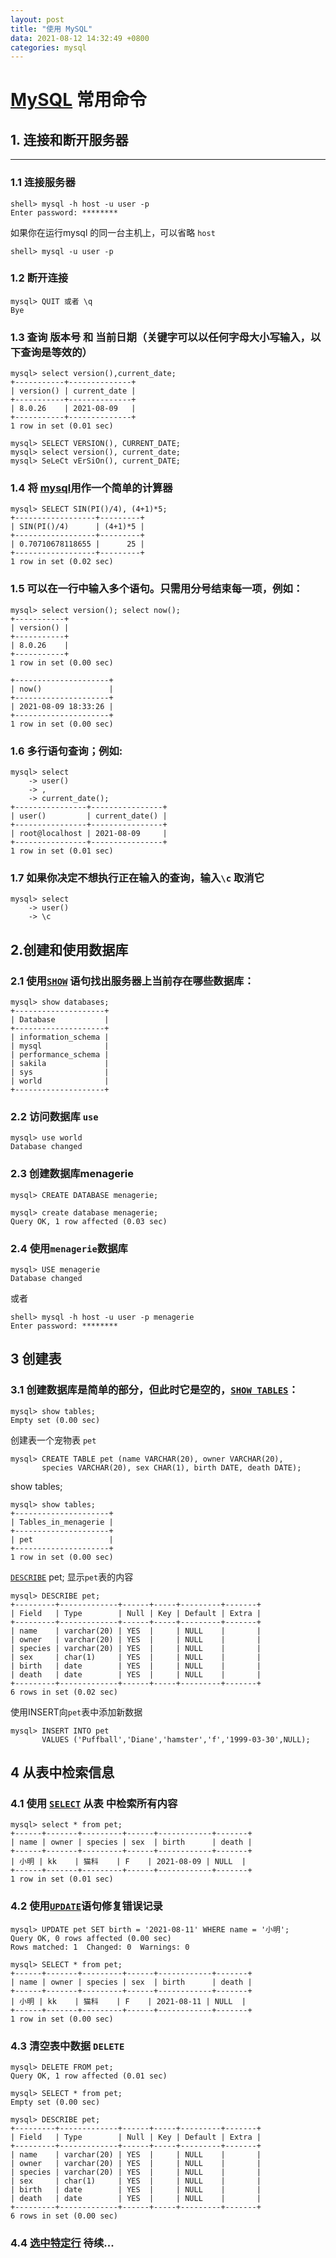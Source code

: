 ```yaml
---
layout: post
title: "使用 MySQL"
data: 2021-08-12 14:32:49 +0800
categories: mysql
---
```


# [MySQL](https://dev.mysql.com/doc/refman/8.0/en/entering-queries.html) 常用命令

## 1. 连接和断开服务器
***

### 1.1 连接服务器

```
shell> mysql -h host -u user -p
Enter password: ********
```

如果你在运行mysql 的同一台主机上，可以省略 `host`

```
shell> mysql -u user -p
```

### 1.2 断开连接

```
mysql> QUIT 或者 \q
Bye
```

### 1.3 查询 版本号 和 当前日期（关键字可以以任何字母大小写输入，以下查询是等效的）

```
mysql> select version(),current_date;
+-----------+--------------+
| version() | current_date |
+-----------+--------------+
| 8.0.26    | 2021-08-09   |
+-----------+--------------+
1 row in set (0.01 sec)

```

```
mysql> SELECT VERSION(), CURRENT_DATE;
mysql> select version(), current_date;
mysql> SeLeCt vErSiOn(), current_DATE;
```



### 1.4 将 [**mysql**](https://dev.mysql.com/doc/refman/8.0/en/mysql.html)用作一个简单的计算器

```
mysql> SELECT SIN(PI()/4), (4+1)*5;
+------------------+---------+
| SIN(PI()/4)      | (4+1)*5 |
+------------------+---------+
| 0.70710678118655 |      25 |
+------------------+---------+
1 row in set (0.02 sec)
```

### 1.5 可以在一行中输入多个语句。只需用分号结束每一项，例如：

```
mysql> select version(); select now();
+-----------+
| version() |
+-----------+
| 8.0.26    |
+-----------+
1 row in set (0.00 sec)

+---------------------+
| now()               |
+---------------------+
| 2021-08-09 18:33:26 |
+---------------------+
1 row in set (0.00 sec)
```

### 1.6  多行语句查询；例如:

```
mysql> select
    -> user()
    -> ,
    -> current_date();
+----------------+----------------+
| user()         | current_date() |
+----------------+----------------+
| root@localhost | 2021-08-09     |
+----------------+----------------+
1 row in set (0.01 sec)
```

### 1.7  如果你决定不想执行正在输入的查询，输入`\c` 取消它 

```
mysql> select
    -> user()
    -> \c
```

## 2.创建和使用数据库

### 2.1 使用[`SHOW`](https://dev.mysql.com/doc/refman/8.0/en/show.html) 语句找出服务器上当前存在哪些数据库：

```
mysql> show databases;
+--------------------+
| Database           |
+--------------------+
| information_schema |
| mysql              |
| performance_schema |
| sakila             |
| sys                |
| world              |
+--------------------+
```

### 2.2  访问数据库 `use`

```
mysql> use world
Database changed
```

### 2.3  创建数据库menagerie

```
mysql> CREATE DATABASE menagerie;

mysql> create database menagerie;
Query OK, 1 row affected (0.03 sec)
```

### 2.4 使用`menagerie`数据库

```
mysql> USE menagerie
Database changed
```

或者

```
shell> mysql -h host -u user -p menagerie
Enter password: ********
```

## 3 创建表

### 3.1 创建数据库是简单的部分，但此时它是空的，[`SHOW TABLES`](https://dev.mysql.com/doc/refman/8.0/en/show-tables.html)：

```
mysql> show tables;
Empty set (0.00 sec)
```

创建表一个宠物表 `pet`

```
mysql> CREATE TABLE pet (name VARCHAR(20), owner VARCHAR(20),
       species VARCHAR(20), sex CHAR(1), birth DATE, death DATE);
```

show tables;

```
mysql> show tables;
+---------------------+
| Tables_in_menagerie |
+---------------------+
| pet                 |
+---------------------+
1 row in set (0.00 sec)
```

[`DESCRIBE`](https://dev.mysql.com/doc/refman/8.0/en/describe.html) pet; 显示`pet`表的内容

```
mysql> DESCRIBE pet;
+---------+-------------+------+-----+---------+-------+
| Field   | Type        | Null | Key | Default | Extra |
+---------+-------------+------+-----+---------+-------+
| name    | varchar(20) | YES  |     | NULL    |       |
| owner   | varchar(20) | YES  |     | NULL    |       |
| species | varchar(20) | YES  |     | NULL    |       |
| sex     | char(1)     | YES  |     | NULL    |       |
| birth   | date        | YES  |     | NULL    |       |
| death   | date        | YES  |     | NULL    |       |
+---------+-------------+------+-----+---------+-------+
6 rows in set (0.02 sec)
```

使用INSERT向`pet`表中添加新数据

```SHI
mysql> INSERT INTO pet
       VALUES ('Puffball','Diane','hamster','f','1999-03-30',NULL);
```

## 4 从表中检索信息

### 4.1 使用 [`SELECT`](https://dev.mysql.com/doc/refman/8.0/en/select.html) 从表 中检索所有内容

```
mysql> select * from pet;
+------+-------+---------+------+------------+-------+
| name | owner | species | sex  | birth      | death |
+------+-------+---------+------+------------+-------+
| 小明 | kk    | 猫科    | F    | 2021-08-09 | NULL  |
+------+-------+---------+------+------------+-------+
1 row in set (0.01 sec)
```

### 4.2 使用[`UPDATE`](https://dev.mysql.com/doc/refman/8.0/en/update.html)语句修复错误记录

```
mysql> UPDATE pet SET birth = '2021-08-11' WHERE name = '小明';
Query OK, 0 rows affected (0.00 sec)
Rows matched: 1  Changed: 0  Warnings: 0
```

```
mysql> SELECT * from pet;
+------+-------+---------+------+------------+-------+
| name | owner | species | sex  | birth      | death |
+------+-------+---------+------+------------+-------+
| 小明 | kk    | 猫科    | F    | 2021-08-11 | NULL  |
+------+-------+---------+------+------------+-------+
1 row in set (0.00 sec)
```

### 4.3 清空表中数据 `DELETE`

```
mysql> DELETE FROM pet;
Query OK, 1 row affected (0.01 sec)

mysql> SELECT * from pet;
Empty set (0.00 sec)

mysql> DESCRIBE pet;
+---------+-------------+------+-----+---------+-------+
| Field   | Type        | Null | Key | Default | Extra |
+---------+-------------+------+-----+---------+-------+
| name    | varchar(20) | YES  |     | NULL    |       |
| owner   | varchar(20) | YES  |     | NULL    |       |
| species | varchar(20) | YES  |     | NULL    |       |
| sex     | char(1)     | YES  |     | NULL    |       |
| birth   | date        | YES  |     | NULL    |       |
| death   | date        | YES  |     | NULL    |       |
+---------+-------------+------+-----+---------+-------+
6 rows in set (0.00 sec)
```

### 4.4 [选中特定行](https://dev.mysql.com/doc/refman/8.0/en/selecting-rows.html) 待续...
